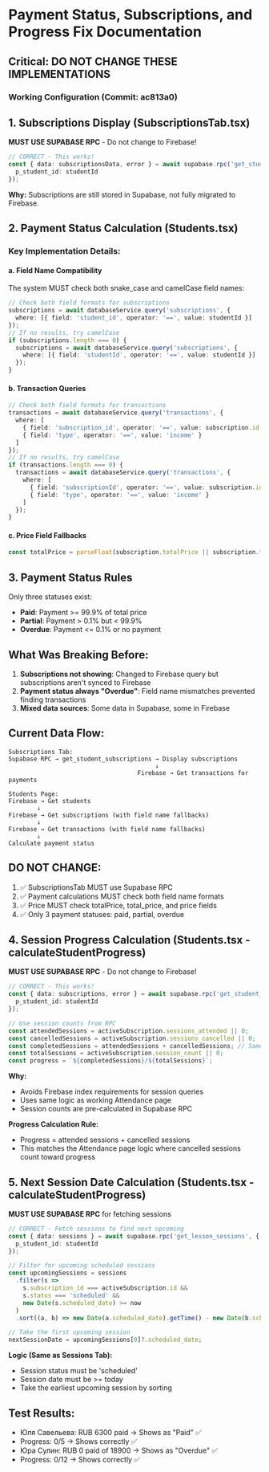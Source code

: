 # Payment Status, Subscriptions, and Progress Fix Documentation

## Critical: DO NOT CHANGE THESE IMPLEMENTATIONS

### Working Configuration (Commit: ac813a0)

## 1. Subscriptions Display (SubscriptionsTab.tsx)
**MUST USE SUPABASE RPC** - Do not change to Firebase!
```typescript
// CORRECT - This works!
const { data: subscriptionsData, error } = await supabase.rpc('get_student_subscriptions', {
  p_student_id: studentId
});
```

**Why:** Subscriptions are still stored in Supabase, not fully migrated to Firebase.

## 2. Payment Status Calculation (Students.tsx)

### Key Implementation Details:

#### a. Field Name Compatibility
The system MUST check both snake_case and camelCase field names:
```typescript
// Check both field formats for subscriptions
subscriptions = await databaseService.query('subscriptions', {
  where: [{ field: 'student_id', operator: '==', value: studentId }]
});
// If no results, try camelCase
if (subscriptions.length === 0) {
  subscriptions = await databaseService.query('subscriptions', {
    where: [{ field: 'studentId', operator: '==', value: studentId }]
  });
}
```

#### b. Transaction Queries
```typescript
// Check both field formats for transactions
transactions = await databaseService.query('transactions', {
  where: [
    { field: 'subscription_id', operator: '==', value: subscription.id },
    { field: 'type', operator: '==', value: 'income' }
  ]
});
// If no results, try camelCase
if (transactions.length === 0) {
  transactions = await databaseService.query('transactions', {
    where: [
      { field: 'subscriptionId', operator: '==', value: subscription.id },
      { field: 'type', operator: '==', value: 'income' }
    ]
  });
}
```

#### c. Price Field Fallbacks
```typescript
const totalPrice = parseFloat(subscription.totalPrice || subscription.total_price || subscription.price || 0);
```

## 3. Payment Status Rules
Only three statuses exist:
- **Paid**: Payment >= 99.9% of total price
- **Partial**: Payment > 0.1% but < 99.9%
- **Overdue**: Payment <= 0.1% or no payment

## What Was Breaking Before:

1. **Subscriptions not showing**: Changed to Firebase query but subscriptions aren't synced to Firebase
2. **Payment status always "Overdue"**: Field name mismatches prevented finding transactions
3. **Mixed data sources**: Some data in Supabase, some in Firebase

## Current Data Flow:

```
Subscriptions Tab:
Supabase RPC → get_student_subscriptions → Display subscriptions
                                         ↓
                                    Firebase → Get transactions for payments

Students Page:
Firebase → Get students
        ↓
Firebase → Get subscriptions (with field name fallbacks)
        ↓
Firebase → Get transactions (with field name fallbacks)
        ↓
Calculate payment status
```

## DO NOT CHANGE:
1. ✅ SubscriptionsTab MUST use Supabase RPC
2. ✅ Payment calculations MUST check both field name formats
3. ✅ Price MUST check totalPrice, total_price, and price fields
4. ✅ Only 3 payment statuses: paid, partial, overdue

## 4. Session Progress Calculation (Students.tsx - calculateStudentProgress)

**MUST USE SUPABASE RPC** - Do not change to Firebase!
```typescript
// CORRECT - This works!
const { data: subscriptions, error } = await supabase.rpc('get_student_subscriptions', {
  p_student_id: studentId
});

// Use session counts from RPC
const attendedSessions = activeSubscription.sessions_attended || 0;
const cancelledSessions = activeSubscription.sessions_cancelled || 0;
const completedSessions = attendedSessions + cancelledSessions; // Same as Attendance page
const totalSessions = activeSubscription.session_count || 0;
const progress = `${completedSessions}/${totalSessions}`;
```

**Why:** 
- Avoids Firebase index requirements for session queries
- Uses same logic as working Attendance page
- Session counts are pre-calculated in Supabase RPC

**Progress Calculation Rule:**
- Progress = attended sessions + cancelled sessions
- This matches the Attendance page logic where cancelled sessions count toward progress

## 5. Next Session Date Calculation (Students.tsx - calculateStudentProgress)

**MUST USE SUPABASE RPC** for fetching sessions
```typescript  
// CORRECT - Fetch sessions to find next upcoming
const { data: sessions } = await supabase.rpc('get_lesson_sessions', {
  p_student_id: studentId
});

// Filter for upcoming scheduled sessions
const upcomingSessions = sessions
  .filter(s => 
    s.subscription_id === activeSubscription.id &&
    s.status === 'scheduled' &&
    new Date(s.scheduled_date) >= now
  )
  .sort((a, b) => new Date(a.scheduled_date).getTime() - new Date(b.scheduled_date).getTime());

// Take the first upcoming session
nextSessionDate = upcomingSessions[0]?.scheduled_date;
```

**Logic (Same as Sessions Tab):**
- Session status must be 'scheduled'
- Session date must be >= today
- Take the earliest upcoming session by sorting

## Test Results:
- Юля Савельева: RUB 6300 paid → Shows as "Paid" ✅
- Progress: 0/5 → Shows correctly ✅
- Юра Сулин: RUB 0 paid of 18900 → Shows as "Overdue" ✅  
- Progress: 0/12 → Shows correctly ✅